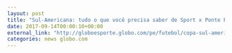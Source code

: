 ```yaml
---
layout: post
title: "Sul-Americana: tudo o que você precisa saber de Sport x Ponte Preta"
date: 2017-09-14T00:00:10+00:00
external_link: "http://globoesporte.globo.com/pe/futebol/copa-sul-americana/noticia/sul-americana-tudo-o-que-voce-precisa-saber-de-sport-x-ponte-preta.ghtml"
categories: news globo.com
---
```

